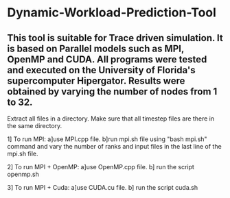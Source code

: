 # Dynamic-Workload-Prediction-Tool
This tool is suitable for Trace driven simulation. It is based on Parallel models such as MPI, OpenMP and CUDA.
All programs were tested and executed on the University of Florida's supercomputer Hipergator.
Results were obtained by varying the number of nodes from 1 to 32. 
----------------------------------------------------------------------------------------------
Extract all files in a directory.
Make sure that all timestep files are there in the same directory.

1] To run MPI:
    a]use MPI.cpp file.
    b]run mpi.sh file using "bash mpi.sh" command and vary the number of ranks and 
      input files in the last line of the mpi.sh file.

2] To run MPI + OpenMP:
    a]use OpenMP.cpp file.
    b] run the script openmp.sh

3] To run MPI + Cuda:
    a]use CUDA.cu file.
    b] run the script cuda.sh
